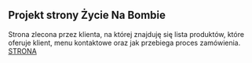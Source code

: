 ## Projekt strony Życie Na Bombie
Strona zlecona przez klienta, na której znajduję się lista produktów, które oferuje klient, menu kontaktowe oraz jak przebiega proces zamówienia.<br/>
<a href='https://kalczur.github.io/zycieNaBombiePortal/#/'>STRONA</a>
